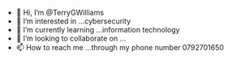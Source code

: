 - 👋 Hi, I’m @TerryGWilliams
- 👀 I’m interested in ...cybersecurity
- 🌱 I’m currently learning ...information technology
- 💞️ I’m looking to collaborate on ...
- 📫 How to reach me ...through my phone number 0792701650 

<!---
TerryGWilliams/TerryGWilliams is a ✨ special ✨ repository because its `README.md` (this file) appears on your GitHub profile.
You can click the Preview link to take a look at your changes.
--->
